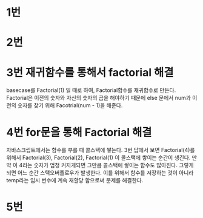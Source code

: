 # 1번


# 2번


# 3번 재귀함수를 통해서 factorial 해결
basecase를 Factorial(1) 일 때로 하여, Factorial함수를 재귀함수로 만든다. 
Factorial은 이전의 숫자와 자신의 숫자의 곱을 해야하기 때문에 
else 문에서 num과 이전의 숫자를 찾기 위해 Facotrial(num - 1)을 해준다.



# 4번 for문을 통해 Factorial 해결
자바스크립트에서는 함수를 부를 때 콜스택에 쌓는다. 3번 답에서 보면 Factorial(4)를 위해서
Factorial(3), Factorial(2), Factorial(1) 이 콜스택에 쌓이는 순간이 생긴다. 만약 이 4라는 숫자가 엄청 커지게되면 그만큼 콜스택에 쌓이는 함수도 많아진다. 그렇게 되면 어느 순간 스택오버플로우가 발생한다. 이를 위해서 함수를 저장하는 것이 아니라 temp라는 임시 변수에 계속 재할당 함으로써 문제를 해결한다.


# 5번